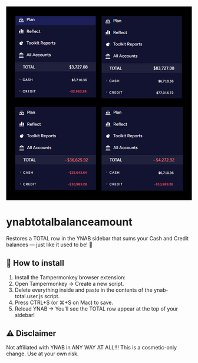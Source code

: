 ![screenshot](screenshot.png)

# ynabtotalbalanceamount
Restores a TOTAL row in the YNAB sidebar that sums your Cash and Credit balances — just like it used to be! 🎉

🚀 How to install
---
1. Install the Tampermonkey browser extension:
2. Open Tampermonkey → Create a new script.
3. Delete everything inside and paste in the contents of the ynab-total.user.js script.
4. Press CTRL+S (or ⌘+S on Mac) to save.
5. Reload YNAB
 → You’ll see the TOTAL row appear at the top of your sidebar!

⚠️ Disclaimer
---
Not affiliated with YNAB in ANY WAY AT ALL!!!
This is a cosmetic-only change.
Use at your own risk.
